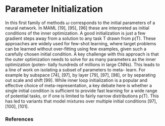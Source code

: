 # Parameter Initialization 

In this first family of methods $\omega$ corresponds to the initial parameters of a neural network. In MAML [19], [95], [96] these are interpreted as initial conditions of the inner optimization. A good initialization is just a few gradient steps away from a solution to any task T drawn from p(T). These approaches are widely used for few-shot learning, where target problems can be learned without over-fitting using few examples, given such a carefully chosen initial condition. A key challenge with this approach is that the outer optimization needs to solve for as many parameters as the inner optimization (poten- tially hundreds of millions in large CNNs). This leads to a line of work on isolating a subset of parameters to meta- learn. For example by subspace [74], [97], by layer [79], [97], [98], or by separating out scale and shift [99]. While inner loop initialization is a popular and effective choice of meta-representation, a key debate here is whether a single initial condition is sufficient to provide fast learning for a wide range of potential tasks, or if one is limited to fairly narrow distributions p(T). This has led to variants that model mixtures over multiple initial conditions [97], [100], [101].

### References